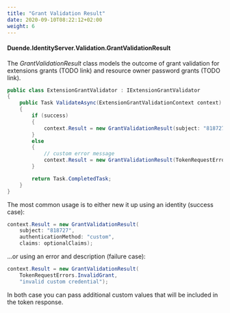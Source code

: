 ```yaml
---
title: "Grant Validation Result"
date: 2020-09-10T08:22:12+02:00
weight: 6
---
```


#### Duende.IdentityServer.Validation.GrantValidationResult

The *GrantValidationResult* class models the outcome of grant validation for extensions grants (TODO link) and resource owner password grants (TODO link).

```cs
public class ExtensionGrantValidator : IExtensionGrantValidator
{
    public Task ValidateAsync(ExtensionGrantValidationContext context)
    {
        if (success)
        {
            context.Result = new GrantValidationResult(subject: "818727", authenticationMethod: "custom");
        }
        else
        {
            // custom error message
            context.Result = new GrantValidationResult(TokenRequestErrors.InvalidGrant, "invalid custom credential");
        }

        return Task.CompletedTask;
    }
}
```

The most common usage is to either new it up using an identity (success case):

```cs
context.Result = new GrantValidationResult(
    subject: "818727", 
    authenticationMethod: "custom", 
    claims: optionalClaims);
```

...or using an error and description (failure case):

```cs
context.Result = new GrantValidationResult(
    TokenRequestErrors.InvalidGrant, 
    "invalid custom credential");
```

In both case you can pass additional custom values that will be included in the token response.